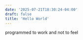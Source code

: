 ```yaml
---
date: '2025-07-21T18:30:24-04:00'
draft: false
title: 'Hello World'
---
```

programmed to work and not to feel